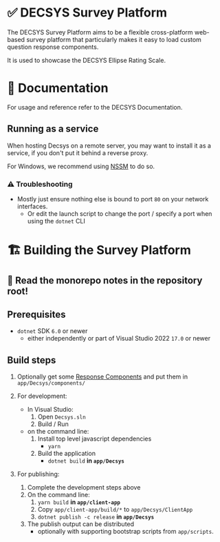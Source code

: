 # ✅ DECSYS Survey Platform

The DECSYS Survey Platform aims to be a flexible cross-platform web-based survey platform that particularly makes it easy to load custom question response components.

It is used to showcase the DECSYS Ellipse Rating Scale.

# 📝 Documentation

For usage and reference refer to the DECSYS Documentation.



## Running as a service

When hosting Decsys on a remote server, you may want to install it as a service, if you don't put it behind a reverse proxy.

For Windows, we recommend using [NSSM](https://nssm.cc/) to do so.

### ⚠ Troubleshooting

- Mostly just ensure nothing else is bound to port `80` on your network interfaces.
  - Or edit the launch script to change the port / specify a port when using the `dotnet` CLI

# 🏗 Building the Survey Platform

## 🚝 Read the monorepo notes in the repository root!

## Prerequisites

- `dotnet` SDK `6.0` or newer
  - either independently or part of Visual Studio 2022 `17.0` or newer

## Build steps

1. Optionally get some [Response Components](https://github.com/search?q=org%3Adecsys+component+in%3Aname+archived%3Afalse) and put them in `app/Decsys/components/`
1. For development:

   - In Visual Studio:
      1. Open `Decsys.sln`
      1. Build / Run
   - on the command line:
      1. Install top level javascript dependencies
         - `yarn`
      1. Build the application
         - `dotnet build` **in `app/Decsys`**

1. For publishing:
   1. Complete the development steps above
   1. On the command line:
      1. `yarn build` **in `app/client-app`**
      1. Copy `app/client-app/build/*` to `app/Decsys/ClientApp`
      1. `dotnet publish -c release` **in `app/Decsys`**
    1. The publish output can be distributed
        - optionally with supporting bootstrap scripts from `app/scripts`.
